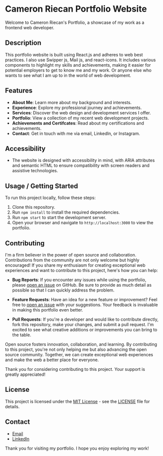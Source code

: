 # Cameron Riecan Portfolio Website

Welcome to Cameron Riecan's Portfolio, a showcase of my work as a frontend web developer.

## Description

This portfolio website is built using React.js and adheres to web best practices. I also use Swipper js, Mail js, and react-icons. It includes various components to highlight my skills and achievements, making it easier for potential employers to get to know me and my work. Or anyone else who wants to see what I am up to in the world of web development.

## Features

- **About Me**: Learn more about my background and interests.
- **Experience**: Explore my professional journey and achievements.
- **Services**: Discover the web design and development services I offer.
- **Portfolio**: View a collection of my recent web development projects.
- **Achievements and Certifcates**: Read about my certifications and achievements.
- **Contact**: Get in touch with me via email, LinkedIn, or Instagram.

## Accessibility

- The website is designed with accessibility in mind, with ARIA attributes and semantic HTML to ensure compatibility with screen readers and assistive technologies.

## Usage / Getting Started

To run this project locally, follow these steps:

1. Clone this repository.
2. Run `npm install` to install the required dependencies.
3. Run `npm start` to start the development server.
4. Open your browser and navigate to `http://localhost:3000` to view the portfolio.

## Contributing

I'm a firm believer in the power of open source and collaboration. Contributions from the community are not only welcome but highly encouraged! If you share my enthusiasm for creating exceptional web experiences and want to contribute to this project, here's how you can help:

- **Bug Reports**: If you encounter any issues while using the portfolio, please [open an issue](https://github.com/CameronRiecan/cameronriecan.github.io/issues) on GitHub. Be sure to provide as much detail as possible so that I can quickly address the problem.

- **Feature Requests**: Have an idea for a new feature or improvement? Feel free to [open an issue](https://github.com/CameronRiecan/cameronriecan.github.io/issues) with your suggestions. Your feedback is invaluable in making this portfolio even better.

- **Pull Requests**: If you're a developer and would like to contribute directly, fork this repository, make your changes, and submit a pull request. I'm excited to see what creative additions or improvements you can bring to the table.

Open source fosters innovation, collaboration, and learning. By contributing to this project, you're not only helping me but also advancing the open source community. Together, we can create exceptional web experiences and make the web a better place for everyone.

Thank you for considering contributing to this project. Your support is greatly appreciated!

## License

This project is licensed under the [MIT License](LICENSE) - see the [LICENSE](LICENSE) file for details.


## Contact

- [Email](mailto:camriecan@gmail.com)
- [LinkedIn](https://www.linkedin.com/in/cameron-riecan)

Thank you for visiting my portfolio. I hope you enjoy exploring my work!